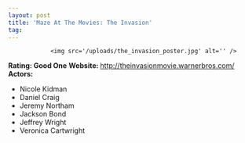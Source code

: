 ```yaml
---
layout: post
title: 'Maze At The Movies: The Invasion'
tag: 
---
```



                <img src='/uploads/the_invasion_poster.jpg' alt='' />
<p><strong>Rating: Good One</strong>
<strong>Website: </strong><a href="http://theinvasionmovie.warnerbros.com/"><a href="http://theinvasionmovie.warnerbros.com/">http://theinvasionmovie.warnerbros.com/</a></a>
<strong>Actors: </strong></p>
<ul>
<li>Nicole Kidman</li>
<li>Daniel Craig</li>
<li>Jeremy Northam</li>
<li>Jackson Bond</li>
<li>Jeffrey Wright</li>
<li>Veronica Cartwright</li>
</ul>
            
